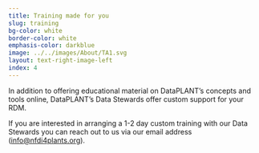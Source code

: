 ```yaml
---
title: Training made for you
slug: training
bg-color: white
border-color: white
emphasis-color: darkblue
image: ../../images/About/TA1.svg
layout: text-right-image-left
index: 4
---
```


In addition to offering educational material on DataPLANT’s concepts and tools online, DataPLANT’s Data Stewards offer custom support for your RDM.

If you are interested in arranging a 1-2 day custom training with our Data Stewards you can reach out to us via our email address (info@nfdi4plants.org).